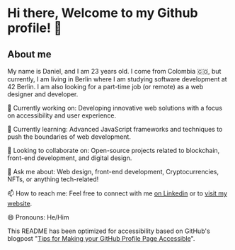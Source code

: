 # Hi there, Welcome to my Github profile! 👋

## About me
My name is Daniel, and I am 23 years old. I come from Colombia 🇨🇴, but currently, I am living in Berlin where I am studying software development at 42 Berlin. I am also looking for a part-time job (or remote) as a web designer and developer.

🔭 Currently working on: Developing innovative web solutions with a focus on accessibility and user experience.

🌱 Currently learning: Advanced JavaScript frameworks and techniques to push the boundaries of web development.

🤝 Looking to collaborate on: Open-source projects related to blockchain, front-end development, and digital design.

💬 Ask me about: Web design, front-end development, Cryptocurrencies, NFTs, or anything tech-related!

📫 How to reach me: Feel free to connect with me [on Linkedin](https://www.linkedin.com/in/daniel-gomez-arango/) or to [visit my website](https://danielgomezarango.com/).

😄 Pronouns: He/Him


This README has been optimized for accessibility based on GitHub's blogpost "[Tips for Making your GitHub Profile Page Accessible](https://github.blog/2023-10-26-5-tips-for-making-your-github-profile-page-accessible)".
